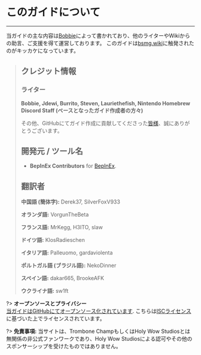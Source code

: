 # このガイドについて
---
当ガイドの主な内容は[Bobbie](https://twitter.com/VRBobbie)によって書かれており、他のライターやWikiからの助言、ご支援を得て運営しております。 このガイドは[bsmg.wiki](https://bsmg.wiki)に触発されたのがキッカケになっています。

> ## クレジット情報
> 
> ### ライター
> 
> **Bobbie, Jdewi, Burrito, Steven, Lauriethefish, Nintendo Homebrew Discord Staff (ベースとなったガイド作成者の方々)**
> 
> その他、GitHubにてガイド作成に貢献してくださった[皆様](https://github.com/tc-mods/TromboneChampModdingWiki/graphs/contributors)、誠にありがとうございます。
>
> ## 開発元 / ツール名
> 
> - **BepInEx Contributors** for [BepInEx](https://github.com/BepInEx/BepInEx).
>
> ## 翻訳者
> 
> **中国語 (簡体字):** Derek37, SilverFoxV933
> 
> **オランダ語:** VorgunTheBeta
> 
> **フランス語:** MrKegg, H3ITO, slaw
> 
> **ドイツ語:** KlosRadieschen
> 
> **イタリア語:** Palleuomo, gardaviolenta
> 
> **ポルトガル語 (ブラジル語):** NekoDinner
> 
> **スペイン語:** dakar665, BrookeAFK
> 
> **ウクライナ語:** sw1ft

?> **オープンソースとプライバシー**  
[当ガイドはGitHubにてオープンソース化されています](https://github.com/tc-mods/TromboneChampModdingWiki). こちらは[ISCライセンス](https://github.com/tc-mods/TromboneChampModdingWiki/blob/master/LICENSE.md)に基づいた上でライセンスされています。

?> **免責事項:** 当サイトは、Trombone ChampもしくはHoly Wow Studiosとは無関係の非公式ファンワークであり、Holy Wow Studiosによる認可やその他のスポンサーシップを受けたものではありません。